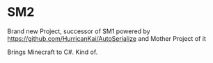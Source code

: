 # SM2

Brand new Project, successor of SM1
powered by https://github.com/HurricanKai/AutoSerialize and Mother Project of it

Brings Minecraft to C#. Kind of.
